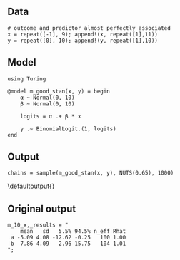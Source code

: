 <!--This file was generated, do not modify it.-->
## Data

```julia:ex1
# outcome and predictor almost perfectly associated
x = repeat([-1], 9); append!(x, repeat([1],11))
y = repeat([0], 10); append!(y, repeat([1],10))
```

## Model

```julia:ex2
using Turing

@model m_good_stan(x, y) = begin
    α ~ Normal(0, 10)
    β ~ Normal(0, 10)

    logits = α .+ β * x

    y .~ BinomialLogit.(1, logits)
end
```

## Output

```julia:ex3
chains = sample(m_good_stan(x, y), NUTS(0.65), 1000)
```

\defaultoutput{}

## Original output

```julia:ex4
m_10_x,_results = "
    mean   sd   5.5% 94.5% n_eff Rhat
 a -5.09 4.08 -12.62 -0.25   100 1.00
 b  7.86 4.09   2.96 15.75   104 1.01
";
```

